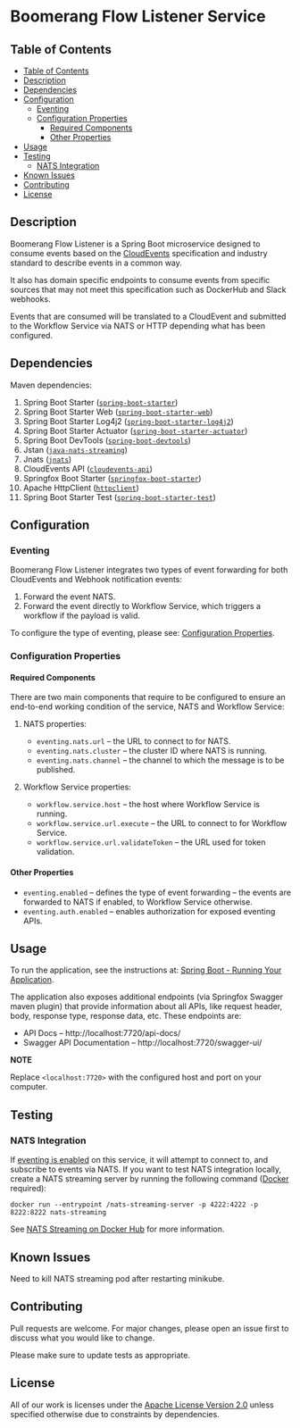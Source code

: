 # Boomerang Flow Listener Service <!-- omit in toc -->

## Table of Contents
- [Table of Contents](#table-of-contents)
- [Description](#description)
- [Dependencies](#dependencies)
- [Configuration](#configuration)
  - [Eventing](#eventing)
  - [Configuration Properties](#configuration-properties)
    - [Required Components](#required-components)
    - [Other Properties](#other-properties)
- [Usage](#usage)
- [Testing](#testing)
  - [NATS Integration](#nats-integration)
- [Known Issues](#known-issues)
- [Contributing](#contributing)
- [License](#license)

## Description
Boomerang Flow Listener is a Spring Boot microservice designed to consume events based on the [CloudEvents](https://cloudevents.io) specification and industry standard to describe events in a common way.

It also has domain specific endpoints to consume events from specific sources that may not meet this specification such as DockerHub and Slack webhooks.

Events that are consumed will be translated to a CloudEvent and submitted to the Workflow Service via NATS or HTTP depending what has been configured.

## Dependencies

Maven dependencies:
1. Spring Boot Starter ([`spring-boot-starter`](https://mvnrepository.com/artifact/org.springframework.boot/spring-boot-starter))
2. Spring Boot Starter Web ([`spring-boot-starter-web`](https://mvnrepository.com/artifact/org.springframework.boot/spring-boot-starter-web))
3. Spring Boot Starter Log4j2 ([`spring-boot-starter-log4j2`](https://mvnrepository.com/artifact/org.springframework.boot/spring-boot-starter-log4j2))
4. Spring Boot Starter Actuator ([`spring-boot-starter-actuator`](https://mvnrepository.com/artifact/org.springframework.boot/spring-boot-starter-actuator))
5. Spring Boot DevTools ([`spring-boot-devtools`](https://mvnrepository.com/artifact/org.springframework.boot/spring-boot-devtools))
6. Jstan ([`java-nats-streaming`](https://mvnrepository.com/artifact/io.nats/java-nats-streaming))
7. Jnats ([`jnats`](https://mvnrepository.com/artifact/io.nats/jnats))
8. CloudEvents API ([`cloudevents-api`](https://mvnrepository.com/artifact/io.cloudevents/cloudevents-api))
9. Springfox Boot Starter ([`springfox-boot-starter`](https://mvnrepository.com/artifact/io.springfox/springfox-boot-starter))
10. Apache HttpClient ([`httpclient`](https://mvnrepository.com/artifact/org.apache.httpcomponents/httpclient))
11. Spring Boot Starter Test ([`spring-boot-starter-test`](https://mvnrepository.com/artifact/org.springframework.boot/spring-boot-starter-test))

## Configuration

### Eventing

Boomerang Flow Listener integrates two types of event forwarding for both CloudEvents and Webhook notification events:
1. Forward the event NATS.
2. Forward the event directly to Workflow Service, which triggers a workflow if the payload is valid.

To configure the type of eventing, please see: [Configuration Properties](#other-properties).

### Configuration Properties

#### Required Components

There are two main components that require to be configured to ensure an end-to-end working condition of the service, NATS and Workflow Service:
1. NATS properties:
   - `eventing.nats.url` – the URL to connect to for NATS.
   - `eventing.nats.cluster` – the cluster ID where NATS is running.
   - `eventing.nats.channel` – the channel to which the message is to be published.

2. Workflow Service properties:
   - `workflow.service.host` – the host where Workflow Service is running.
   - `workflow.service.url.execute` – the URL to connect to for Workflow Service. 
   - `workflow.service.url.validateToken` – the URL used for token validation.

#### Other Properties
- `eventing.enabled` – defines the type of event forwarding – the events are forwarded to NATS if enabled, to Workflow Service otherwise.
- `eventing.auth.enabled` – enables authorization for exposed eventing APIs.

## Usage

To run the application, see the instructions at: [Spring Boot - Running Your Application](https://docs.spring.io/spring-boot/docs/current/reference/html/using-spring-boot.html#using-boot-running-your-application).

The application also exposes additional endpoints (via Springfox Swagger maven plugin) that provide information about all APIs, like request header, body, response type, response data, etc. These endpoints are:
* API Docs – http://localhost:7720/api-docs/
* Swagger API Documentation – http://localhost:7720/swagger-ui/

**NOTE**

Replace `<localhost:7720>` with the configured host and port on your computer.

## Testing

### NATS Integration

If [eventing is enabled](#other-properties) on this service, it will attempt to connect to, and subscribe to events via NATS. If you want to test NATS integration locally, create a NATS streaming server by running the following command ([Docker](https://www.docker.com) required):
```
docker run --entrypoint /nats-streaming-server -p 4222:4222 -p 8222:8222 nats-streaming
```

See [NATS Streaming on Docker Hub](https://hub.docker.com/_/nats-streaming) for more information.

## Known Issues

Need to kill NATS streaming pod after restarting minikube.

## Contributing

Pull requests are welcome. For major changes, please open an issue first to discuss what you would like to change.

Please make sure to update tests as appropriate.

## License

All of our work is licenses under the [Apache License Version 2.0](https://www.apache.org/licenses/LICENSE-2.0) unless specified otherwise due to constraints by dependencies.
